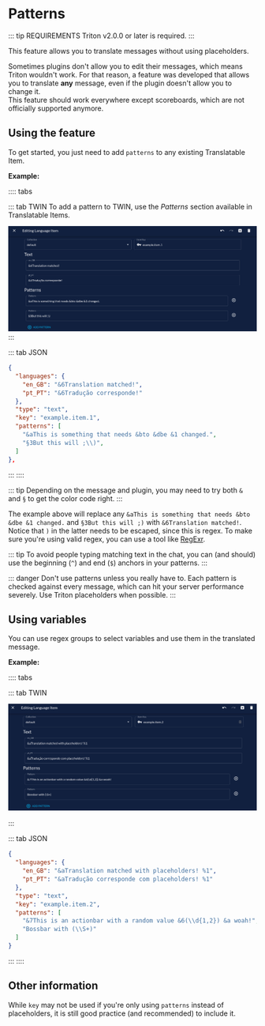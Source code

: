 # Patterns

::: tip REQUIREMENTS
Triton v2.0.0 or later is required.
:::

This feature allows you to translate messages without using placeholders.

Sometimes plugins don't allow you to edit their messages, which means Triton wouldn't work.
For that reason, a feature was developed that allows you to translate **any** message, even if the plugin doesn't allow you to change it.  
This feature should work everywhere except scoreboards, which are not officially supported anymore.

## Using the feature

To get started, you just need to add `patterns` to any existing Translatable Item.

**Example:**

:::: tabs

::: tab TWIN
To add a pattern to TWIN, use the _Patterns_ section available in Translatable Items.

![TWIN example](./patterns-1.png)
:::

::: tab JSON

```json
{
  "languages": {
    "en_GB": "&6Translation matched!",
    "pt_PT": "&6Tradução corresponde!"
  },
  "type": "text",
  "key": "example.item.1",
  "patterns": [
    "&aThis is something that needs &bto &dbe &1 changed.",
    "§3But this will ;\\)",
  ]
},
```

:::
::::

::: tip
Depending on the message and plugin, you may need to try both `&` and `§` to get the color code right.
:::

The example above will replace any `&aThis is something that needs &bto &dbe &1 changed.` and `§3But this will ;)` with `&6Translation matched!`.  
Notice that `)` in the latter needs to be escaped, since this is regex.
To make sure you're using valid regex, you can use a tool like [RegExr](https://regexr.com).

::: tip
To avoid people typing matching text in the chat, you can (and should) use the beginning (`^`)
and end (`$`) anchors in your patterns.
:::

::: danger
Don't use patterns unless you really have to. Each pattern is checked against every message,
which can hit your server performance severely. Use Triton placeholders when possible.
:::

## Using variables

You can use regex groups to select variables and use them in the translated message.

**Example:**

:::: tabs

::: tab TWIN

![TWIN example with variables](./patterns-2.png)

:::

::: tab JSON

```json
{
  "languages": {
    "en_GB": "&aTranslation matched with placeholders! %1",
    "pt_PT": "&aTradução corresponde com placeholders! %1"
  },
  "type": "text",
  "key": "example.item.2",
  "patterns": [
    "&7This is an actionbar with a random value &6(\\d{1,2}) &a woah!",
    "Bossbar with (\\S+)"
  ]
}
```

:::
::::

## Other information

While `key` may not be used if you're only using `patterns` instead of placeholders,
it is still good practice (and recommended) to include it.

